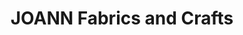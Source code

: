 ---
title: "JOANN Fabrics and Crafts"
url: /south-york-value-center/joann-fabrics-and-crafts/
shop: Basteln
---